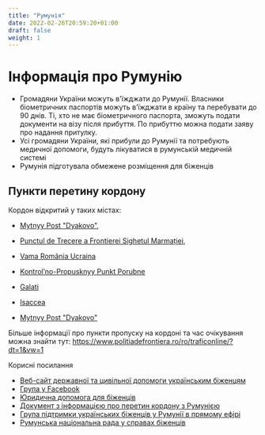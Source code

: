 ```yaml
---
title: "Румунія"
date: 2022-02-26T20:59:20+01:00
draft: false
weight: 1
---
```


# Інформація про Румунію

- Громадяни України можуть в'їжджати до Румунії. Власники біометричних паспортів можуть в’їжджати в країну та перебувати до 90 днів. Ті, хто не має біометричного паспорта, зможуть подати документи на візу після прибуття. По прибуттю можна подати заяву про надання притулку.
- Усі громадяни України, які прибули до Румунії та потребують медичної допомоги, будуть лікуватися в румунській медичній системі
- Румунія підготувала обмежене розміщення для біженців
## Пункти перетину кордону
Кордон відкритий у таких містах:
- [Mytnyy Post "Dyakovo"](https://www.google.de/maps/place/Mytnyy+Post+%22Dyakovo%22/@47.9239516,22.7373791,9.26z/data=!4m10!1m3!11m2!2smbLiLGCbT_KQsWMfr5SuGQ!3e3!3m5!1s0x47383d45ebe8aa51:0x5ae28dfde900177e!8m2!3d47.9991048!4d23.0022411!15sCgEqkgEXYm9yZGVyX2Nyb3NzaW5nX3N0YXRpb24), 
- [Punctul de Trecere a Frontierei Sighetul Marmației](https://www.google.de/maps/place/Punctul+de+Trecere+a+Frontierei+Sighetul+Marma%C8%9Biei/@47.9469483,23.2133547,9.26z/data=!4m10!1m3!11m2!2smbLiLGCbT_KQsWMfr5SuGQ!3e3!3m5!1s0x4737bb75bc343ae7:0xb6a5c500525756cc!8m2!3d47.9389198!4d23.8775946!15sCgEqkgEXYm9yZGVyX2Nyb3NzaW5nX3N0YXRpb24), 
- [Vama România Ucraina](https://www.google.de/maps/place/Vama+Rom%C3%A2nia+Ucraina/@47.8481265,25.0403075,9.84z/data=!4m10!1m3!11m2!2smbLiLGCbT_KQsWMfr5SuGQ!3e3!3m5!1s0x47343b127eb82a33:0xb1d9b8358a84cedc!8m2!3d47.9468208!4d25.6207606!15sCgEqkgEOY3VzdG9tc19vZmZpY2U)
- [Kontrolʹno-Propusknyy Punkt Porubne](https://www.google.de/maps/place/Kontrol%CA%B9no-Propusknyy+Punkt+Porubne/@47.8686928,25.8111997,9.84z/data=!4m10!1m3!11m2!2smbLiLGCbT_KQsWMfr5SuGQ!3e3!3m5!1s0x473469e66579dc39:0x30812987ddc90248!8m2!3d47.9887153!4d26.060037!15sCgEqkgEXYm9yZGVyX2Nyb3NzaW5nX3N0YXRpb24)
- [Galati ](https://www.google.de/maps/place/Gala%C8%9Bi,+Romania/@45.3714046,27.9565355,9.11z/data=!4m5!3m4!1s0x40b6dee589f2c4b5:0x53d7342f252d702b!8m2!3d45.4353208!4d28.0079945)
- [Isaccea](https://www.google.de/maps/place/Isaccea,+Romania/@45.2635533,28.4261041,13z/data=!3m1!4b1!4m5!3m4!1s0x40b738be9e2486ab:0xf9d15b7e474ab8d0!8m2!3d45.265423!4d28.4607273)

- [Mytnyy Post "Dyakovo"](https://www.google.com/maps/place/Mytnyy+Post+%22Dyakovo%22/@48.043285,22.9784721,10.95z/data=!4m9!1m2!2m1!1sborder+crossing+station!3m5!1s0x47383d45ebe8aa51:0x5ae28dfde900177e!8m2!3d47.9991048!4d23.0022411!15sChdib3JkZXIgY3Jvc3Npbmcgc3RhdGlvbpIBF2JvcmRlcl9jcm9zc2luZ19zdGF0aW9u)

Більше інформації про пункти пропуску на кордоні та час очікування можна знайти тут: https://www.politiadefrontiera.ro/ro/traficonline/?dt=1&vw=1

Корисні посилання
- [Веб-сайт державної та цивільної допомоги українським біженцям](https://refugees.ro/)
- [Група у Facebook](https://www.facebook.com/groups/alaturideucraina)
- [Юридична допомога для біженців](https://asylum.jrsromania.ro/)
- [Документ з інформацією про перетин кордону з Румунією](https://docs.google.com/document/d/1JppqxuAdnm8onLxv7Qdtyx6EqCj6-sqWvRrFPKItbYI/edit?fbclid=IwAR35KJwVFjzWmQryivCryivCryivSewLXWmQRXUXWLXWZMQUXWLXWLXWMQUXWLXWLXWLXWLXQRHQUHQUXUXLXU)
- [Група підтримки українських біженців у Румунії в прямому ефірі](https://www.facebook.com/groups/1330704040731625)
- [Румунська національна рада у справах біженців](https://diaspora-engagement.eu/org/the-romanian-national-council-for-refugees/?fbclid=IwAR3TEaHKNFzPGi0TPcHLbsJSnhZi-ZU8bk1Hsc91vN0a9Uq0pk2)